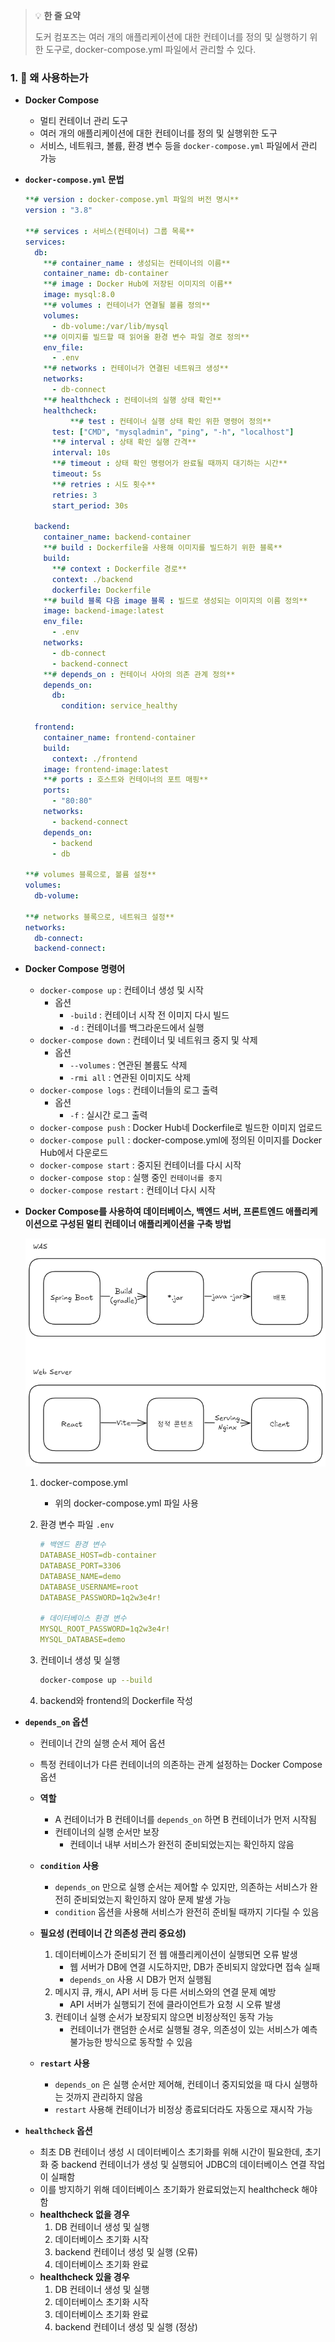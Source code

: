 > 💡 **한 줄 요약**
>
> 도커 컴포즈는 여러 개의 애플리케이션에 대한 컨테이너를 정의 및 실행하기 위한 도구로, docker-compose.yml 파일에서 관리할 수 있다.

### 1. 🤔 왜 사용하는가

- **Docker Compose**

  - 멀티 컨테이너 관리 도구
  - 여러 개의 애플리케이션에 대한 컨테이너를 정의 및 실행위한 도구
  - 서비스, 네트워크, 볼륨, 환경 변수 등을 `docker-compose.yml` 파일에서 관리 가능

- **`docker-compose.yml` 문법**

  ```yaml
  **# version : docker-compose.yml 파일의 버전 명시**
  version : "3.8"

  **# services : 서비스(컨테이너) 그룹 목록**
  services:
    db:
  	  **# container_name : 생성되는 컨테이너의 이름**
      container_name: db-container
      **# image : Docker Hub에 저장된 이미지의 이름**
      image: mysql:8.0
      **# volumes : 컨테이너가 연결될 볼륨 정의**
      volumes:
        - db-volume:/var/lib/mysql
      **# 이미지를 빌드할 때 읽어올 환경 변수 파일 경로 정의**
      env_file:
        - .env
      **# networks : 컨테이너가 연결된 네트워크 생성**
      networks:
        - db-connect
      **# healthcheck : 컨테이너의 실행 상태 확인**
      healthcheck:
  			**# test : 컨테이너 실행 상태 확인 위한 명령어 정의**
        test: ["CMD", "mysqladmin", "ping", "-h", "localhost"]
        **# interval : 상태 확인 실행 간격**
        interval: 10s
        **# timeout : 상태 확인 명령어가 완료될 때까지 대기하는 시간**
        timeout: 5s
        **# retries : 시도 횟수**
        retries: 3
        start_period: 30s

    backend:
      container_name: backend-container
  	  **# build : Dockerfile을 사용해 이미지를 빌드하기 위한 블록**
      build:
  	    **# context : Dockerfile 경로**
        context: ./backend
        dockerfile: Dockerfile
      **# build 블록 다음 image 블록 : 빌드로 생성되는 이미지의 이름 정의**
      image: backend-image:latest
      env_file:
        - .env
      networks:
        - db-connect
        - backend-connect
      **# depends_on : 컨테이너 사아의 의존 관계 정의**
      depends_on:
        db:
          condition: service_healthy

    frontend:
      container_name: frontend-container
      build:
        context: ./frontend
      image: frontend-image:latest
  	  **# ports : 호스트와 컨테이너의 포트 매핑**
      ports:
        - "80:80"
      networks:
        - backend-connect
      depends_on:
        - backend
        - db

  **# volumes 블록으로, 볼륨 설정**
  volumes:
    db-volume:

  **# networks 블록으로, 네트워크 설정**
  networks:
    db-connect:
    backend-connect:

  ```

- **Docker Compose 명령어**

  - `docker-compose up` : 컨테이너 생성 및 시작
    - 옵션
      - `-build` : 컨테이너 시작 전 이미지 다시 빌드
      - `-d` : 컨테이너를 백그라운드에서 실행
  - `docker-compose down` : 컨테이너 및 네트워크 중지 및 삭제
    - 옵션
      - `--volumes` : 연관된 볼륨도 삭제
      - `-rmi all` : 연관된 이미지도 삭제
  - `docker-compose logs` : 컨테이너들의 로그 출력
    - 옵션
      - `-f` : 실시간 로그 출력
  - `docker-compose push` : Docker Hub네 Dockerfile로 빌드한 이미지 업로드
  - `docker-compose pull` : docker-compose.yml에 정의된 이미지를 Docker Hub에서 다운로드
  - `docker-compose start` : 중지된 컨테이너를 다시 시작
  - `docker-compose stop` : 실행 중인 `컨테이너를 중지`
  - `docker-compose restart` : 컨테이너 다시 시작

- **Docker Compose를 사용하여 데이터베이스, 백엔드 서버, 프론트엔드 애플리케이션으로 구성된 멀티 컨테이너 애플리케이션을 구축 방법**

  ![image.png](/ComputerScience/assets/dockerCompose.png)

  1. docker-compose.yml
     - 위의 docker-compose.yml 파일 사용
  2. 환경 변수 파일 `.env`

     ```yaml
     # 백엔드 환경 변수
     DATABASE_HOST=db-container
     DATABASE_PORT=3306
     DATABASE_NAME=demo
     DATABASE_USERNAME=root
     DATABASE_PASSWORD=1q2w3e4r!

     # 데이터베이스 환경 변수
     MYSQL_ROOT_PASSWORD=1q2w3e4r!
     MYSQL_DATABASE=demo
     ```

  3. 컨테이너 생성 및 실행

     ```bash
     docker-compose up --build
     ```

  4. backend와 frontend의 Dockerfile 작성

- **`depends_on` 옵션**

  - 컨테이너 간의 실행 순서 제어 옵션
  - 특정 컨테이너가 다른 컨테이너의 의존하는 관계 설정하는 Docker Compose 옵션

  - **역할**

    - A 컨테이너가 B 컨테이너를 `depends_on` 하면 B 컨테이너가 먼저 시작됨
    - 컨테이너의 실행 순서만 보장
      - 컨테이너 내부 서비스가 완전히 준비되었는지는 확인하지 않음

  - **`condition` 사용**

    - `depends_on` 만으로 실행 순서는 제어할 수 있지만, 의존하는 서비스가 완전히 준비되었는지 확인하지 않아 문제 발생 가능
    - `condition` 옵션을 사용해 서비스가 완전히 준비될 때까지 기다릴 수 있음

  - **필요성 (컨테이너 간 의존성 관리 중요성)**

    1. 데이터베이스가 준비되기 전 웹 애플리케이션이 실행되면 오류 발생
       - 웹 서버가 DB에 연결 시도하지만, DB가 준비되지 않았다면 접속 실패
       - `depends_on` 사용 시 DB가 먼저 실행됨
    2. 메시지 큐, 캐시, API 서버 등 다른 서비스와의 연결 문제 예방
       - API 서버가 실행되기 전에 클라이언트가 요청 시 오류 발생
    3. 컨테이너 실행 순서가 보장되지 않으면 비정상적인 동작 가능
       - 컨테이너가 랜덤한 순서로 실행될 경우, 의존성이 있는 서비스가 예측 불가능한 방식으로 동작할 수 있음

  - **`restart` 사용**
    - `depends_on` 은 실행 순서만 제어해, 컨테이너 중지되었을 때 다시 실행하는 것까지 관리하지 않음
    - `restart` 사용해 컨테이너가 비정상 종료되더라도 자동으로 재시작 가능

- **`healthcheck` 옵션**
  - 최초 DB 컨테이너 생성 시 데이터베이스 초기화를 위해 시간이 필요한데, 초기화 중 backend 컨테이너가 생성 및 실행되어 JDBC의 데이터베이스 연결 작업이 실패함
  - 이를 방지하기 위해 데이터베이스 초기화가 완료되었는지 healthcheck 해야 함
  - **healthcheck 없을 경우**
    1. DB 컨테이너 생성 및 실행
    2. 데이터베이스 초기화 시작
    3. backend 컨테이너 생성 및 실행 (오류)
    4. 데이터베이스 초기화 완료
  - **healthcheck 있을 경우**
    1. DB 컨테이너 생성 및 실행
    2. 데이터베이스 초기화 시작
    3. 데이터베이스 초기화 완료
    4. backend 컨테이너 생성 및 실행 (정상)
